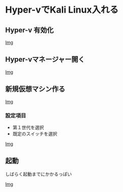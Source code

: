 # Hyper-vでKali Linux入れる

## Hyper-v 有効化

[Img](https://i.imgur.com/F8pfJFl.png)

## Hyper-vマネージャー開く

[Img](https://i.imgur.com/OooLv97.png)

## 新規仮想マシン作る

[Img](https://i.imgur.com/oAS26l8.png)

### 設定項目

- 第１世代を選択
- 既定のスイッチを選択

[Img](https://i.imgur.com/oAS26l8.png)

## 起動

しばらく起動までにかかるっぽい

[Img](https://i.imgur.com/JBy8qxd.png)
